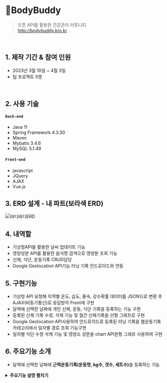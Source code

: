 # 📌BodyBuddy
>오픈 API를 활용한 건강관리 커뮤니티 <br>
>http://bodybuddy.kro.kr

<br>

## 1. 제작 기간 & 참여 인원
- 2023년 3월 10일 ~ 4월 3일
- 팀 프로젝트 5명

<br>

## 2. 사용 기술
#### `Back-end`
- Java 11
- Spring Framework 4.3.30
- Maven
- Mybatis 3.4.6
- MySQL 5.1.49

#### `Front-end`
- javascript
- JQuery
- AJAX
- Vue.js

## 3. ERD 설계 - 내 파트(보라색 ERD)
![바디바디ERD](https://github.com/lukejihwan/Bodybuddy_project/assets/111648451/577d1012-c156-43ca-8136-b792f67c7bc1)

## 4. 내역할
- 기상청API를 활용한 날씨 업데이트 기능
- 영양성분 API를 활용한 음식명 검색으로 영양분 조회 기능
- 신체, 식단, 운동기록 CRUD담당
- Google Geolocation API기능 러닝 기록 안드로이드와 연동

## 5. 구현기능
- 기상청 API 요청해 지역별 온도, 습도, 풍속, 강수확률 데이터를 JSON으로 변환 후 AJAX(비동기통신)로 응답받아 Front에 구현
- 달력에 선택한 날짜에 개인 신체, 운동, 식단 기록을 등록하는 기능 구현
- 등록된 신체 기록 수정, 삭제 기능 및 월간 신체기록을 선형 그래프로 구현
- Google Geolocation API사용하여 안드로이드로 등록된 러닝 기록을 웹운동기록 카테고리에서 
일자별 경로 조회 기능구현
- 일자별 식단 수정 삭제 기능 및 영양소 성분을 chart API원형 그래프 사용하여 구현

## 6. 주요기능 소개
- 달력에 선택한 날짜에 <strong>근력운동기록(운동명, kg수, 갯수, 세트수)</strong>을 등록하는 기능
<details>
<summary><b>주요기능 설명 펼치기</b></summary>

### 6.1. 전체흐름
![운동기능전체그림](https://github.com/lukejihwan/Bodybuddy_project/assets/111648451/1b1548e4-a2ba-410b-b35b-8c87e227d7bf)


</details>
